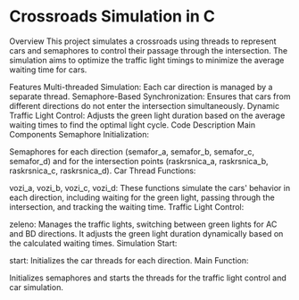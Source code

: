 # Crossroads Simulation in C

Overview
This project simulates a crossroads using threads to represent cars and semaphores to control their passage through the intersection. The simulation aims to optimize the traffic light timings to minimize the average waiting time for cars.

Features
Multi-threaded Simulation: Each car direction is managed by a separate thread.
Semaphore-Based Synchronization: Ensures that cars from different directions do not enter the intersection simultaneously.
Dynamic Traffic Light Control: Adjusts the green light duration based on the average waiting times to find the optimal light cycle.
Code Description
Main Components
Semaphore Initialization:

Semaphores for each direction (semafor_a, semafor_b, semafor_c, semafor_d) and for the intersection points (raskrsnica_a, raskrsnica_b, raskrsnica_c, raskrsnica_d).
Car Thread Functions:

vozi_a, vozi_b, vozi_c, vozi_d: These functions simulate the cars' behavior in each direction, including waiting for the green light, passing through the intersection, and tracking the waiting time.
Traffic Light Control:

zeleno: Manages the traffic lights, switching between green lights for AC and BD directions. It adjusts the green light duration dynamically based on the calculated waiting times.
Simulation Start:

start: Initializes the car threads for each direction.
Main Function:

Initializes semaphores and starts the threads for the traffic light control and car simulation.
